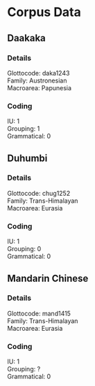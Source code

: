 # Corpus Data



## Daakaka
### Details
Glottocode: daka1243 <br> 
Family: Austronesian <br>
Macroarea: Papunesia

### Coding
IU: 1 <br> Grouping: 1 <br> Grammatical: 0


## Duhumbi
### Details
Glottocode: chug1252 <br> 
Family: Trans-Himalayan <br>
Macroarea: Eurasia

### Coding
IU: 1 <br> Grouping: 0 <br> Grammatical: 0

## Mandarin Chinese
### Details
Glottocode: mand1415 <br> 
Family: Trans-Himalayan <br>
Macroarea: Eurasia

### Coding
IU: 1 <br> Grouping: ? <br> Grammatical: 0
